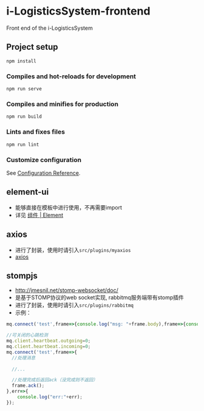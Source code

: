 # i-LogisticsSystem-frontend

Front end of the i-LogisticsSystem


## Project setup
```
npm install
```

### Compiles and hot-reloads for development
```
npm run serve
```

### Compiles and minifies for production
```
npm run build
```

### Lints and fixes files
```
npm run lint
```

### Customize configuration
See [Configuration Reference](https://cli.vuejs.org/config/).

## element-ui
+ 能够直接在模板中进行使用，不再需要import
+ 详见 [组件 | Element](https://element.eleme.cn/#/zh-CN/component/)

## axios
+ 进行了封装，使用时请引入`src/plugins/myaxios`
+ [axios](https://github.com/axios/axios)

## stompjs
+ <http://jmesnil.net/stomp-websocket/doc/>
+ 是基于STOMP协议的web socket实现, rabbitmq服务端带有stomp插件
+ 进行了封装，使用时请引入`src/plugins/rabbitmq`
+ 示例：
```js
mq.connect('test',frame=>{console.log("msg: "+frame.body),frame=>{console.log("err: "+frame)}})

```

```js
//可关闭的心跳检测
mq.client.heartbeat.outgoing=0;
mq.client.heartbeat.incoming=0;
mq.connect('test',frame=>{
  //处理消息
  
  //...

  //处理完成后返回ack（没完成则不返回）
  frame.ack();
},err=>{
    console.log("err:"+err);
});
```

